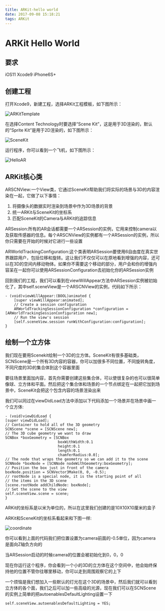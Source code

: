```yaml
---
title: ARKit-hello world
date: 2017-09-08 15:18:21
tags: ARKit
---
```

# ARKit Hello World

## 要求
iOS11 Xcode9 iPhone6S+

## 创建工程

打开Xcode9，新建工程，选择ARKit工程模板，如下图所示：

![ARKitTemplate](https://cdn-images-1.medium.com/max/1600/1*4d-Qovl_HSLbeEEB1MDEdg.png)

在选择Content Technology时要选择“Scene Kit”，这是用于3D渲染的，默认的“Sprite Kit”是用于2D渲染的，如下图所示：

![SceneKit](https://cdn-images-1.medium.com/max/1600/1*YxNXFEY8IHUVz_Hde7GXeA.png)

运行程序，你可以看到一个飞机，如下图所示：

![HelloAR](https://cdn-images-1.medium.com/max/1600/1*Azhl1SRVJD8680S4Qxznjw.png)

## ARKit核心类

ARSCNView:一个View类，它通过SceneKit帮助我们将实际的场景与3D的内容渲染在一起，它做了以下事情：
1. 将摄像头的数据实时渲染到场景中作为3D场景的背景
2. 统一ARKit与SceneKit的坐标系
3. 匹配SceneKit的Camera与ARKit的追踪信息

ARSession:所有的AR会话都需要一个ARSession的实例，它用来控制camera以及获取传感器的信息。每个ARSCNView的实例都有一个ARSession的实例，所以你只需要在开始的时候对它进行一些设置

ARWorldTrackingConfiguration:这个类表明ARSession要使用6自由度在真实世界跟踪用户，包括位移和旋转。这让我们不仅仅可以在原地看到增强的内容，还可以在3D的空间内移动物体。如果你不需要这个移动的部分，用户会和你的增强内容呆在一起你可以使用ARSessionConfiguration去初始化你的ARSession实例

回到我们的工程，我们可以看到在viewWillAppear方法中ARSession实例被初始化了，其中self.sceneView是一个ARSCNView的实例，代码如下所示：

    - (void)viewWillAppear:(BOOL)animated {
        [super viewWillAppear:animated];
        // Create a session configuration
        ARWorldTrackingSessionConfiguration *configuration =[ARWorldTrackingSessionConfiguration new];
        // Run the view's session
        [self.sceneView.session runWithConfiguration:configuration];
    }

## 绘制一个立方体

我们现在要用Scenekit绘制一个3D的立方体。SceneKit有很多基础类，SCNScene是一个所有3D内容的容器，你可以加很多不同位置，不同旋转角度，不同尺度的3D的集合体到这个容器里面

要往场景里面加内容，首先你需要创建这些集合体，可以使很复杂的也可以很简单像球、立方体和平面。然后把这个集合体和场景的一个节点绑定在一起把它加到场景中，SceneKit会把这个包含内容的场景渲染出来

我们可以同过在viewDidLoad方法中添加以下代码添加一个场景并在场景中画一个立方体:

    - (void)viewDidLoad {
    [super viewDidLoad];
    // Container to hold all of the 3D geometry  
    SCNScene *scene = [SCNScene new];
    // The 3D cube geometry we want to draw
    SCNBox *boxGeometry = [SCNBox 
                            boxWithWidth:0.1 
                            height:0.1 
                            length:0.1 
                            chamferRadius:0.0];
    // The node that wraps the geometry so we can add it to the scene
    SCNNode *boxNode = [SCNNode nodeWithGeometry:boxGeometry];
    // Position the box just in front of the camera
    boxNode.position = SCNVector3Make(0, 0, -0.5);
    // rootNode is a special node, it is the starting point of all
    // the items in the 3D scene
    [scene.rootNode addChildNode: boxNode];
    // Set the scene to the view
    self.sceneView.scene = scene;
    }

ARKit的坐标系是以米为单位的，所以在这里我们创建的是10X10X10厘米的盒子

ARKit和SceneKit的坐标系看起来和下图一样:

![coordinate](https://cdn-images-1.medium.com/max/1600/1*fOeokerm3049ltZhG6e-vQ.png)

你可以看到上面的代码我们把位置设置为camera前面的-0.5单位，因为camera是面向Z轴负方向的

当ARSession启动的时候camera的位置会被初始化到0，0，0

现在你运行这个程序，你会看到一个小的3D的立方体在这个空间中，他会始终保持他的位置不管你往哪里移动，你可以走到周围观察它的上下

一个烦恼是我们想加入一些默认的灯光在这个3D的场景中，然后我们就可以看到立方体的各个面，我们之后可以加一些高级的光源，现在我们可以在SCNScene的实例上简单的把autoenablesDefaultLighting设置一下

    self.sceneView.autoenablesDefaultLighting = YES;
